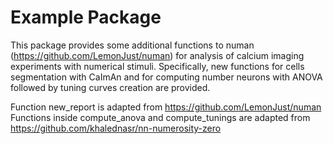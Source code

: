 # Example Package

This package provides some additional functions to numan (https://github.com/LemonJust/numan) for analysis of calcium imaging experiments with numerical stimuli.
Specifically, new functions for cells segmentation with CaImAn and for computing number neurons with ANOVA followed by tuning curves creation are provided.

Function new_report is adapted from https://github.com/LemonJust/numan
Functions inside compute_anova and compute_tunings are adapted from https://github.com/khalednasr/nn-numerosity-zero
